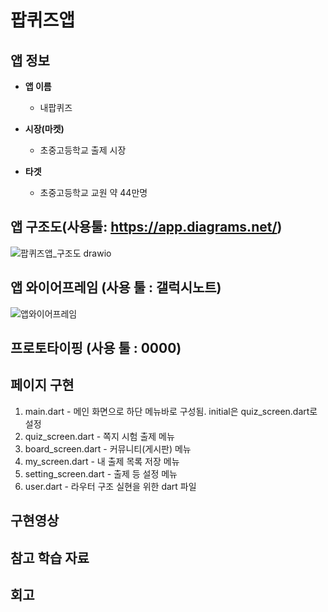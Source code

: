 # 팝퀴즈앱        

## 앱 정보

- **앱 이름** 

  - 내팝퀴즈    

- **시장(마켓)**  

  - 초중고등학교 출제 시장

- **타겟**  

  - 초중고등학교 교원 약 44만명



## 앱 구조도(사용툴: https://app.diagrams.net/)
![팝퀴즈앱_구조도 drawio](https://github.com/bluetss/AIFFEL_quest/assets/13924283/5a3cc01f-4874-4fed-aaac-8b79df9d1cd2)




## 앱 와이어프레임 (사용 툴 : 갤럭시노트)
![앱와이어프레임](https://github.com/bluetss/AIFFEL_quest/assets/13924283/620c06cd-9a74-4931-a2d4-53d3001fbb40)



## 프로토타이핑 (사용 툴 : 0000)





## 페이지 구현
1. main.dart - 메인 화면으로 하단 메뉴바로 구성됨. initial은 quiz_screen.dart로 설정
2. quiz_screen.dart - 쪽지 시험 출제 메뉴
3. board_screen.dart - 커뮤니티(게시판) 메뉴
4. my_screen.dart - 내 출제 목록 저장 메뉴
5. setting_screen.dart - 출제 등 설정 메뉴
6. user.dart - 라우터 구조 실현을 위한 dart 파일



## 구현영상 





## 참고 학습 자료 


## 회고
